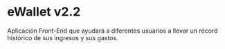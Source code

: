 # eWallet v2.2
Aplicación Front-End que ayudará a diferentes usuarios a llevar un récord histórico de sus ingresos y sus gastos.
